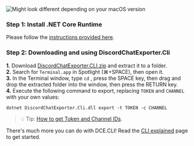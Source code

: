 ![Might look different depending on your macOS version](https://i.imgur.com/gA8jFjJ.png)

### Step 1: Install .NET Core Runtime
Please follow the [instructions provided here](https://github.com/Tyrrrz/DiscordChatExporter/wiki/Install-.NET-Core-runtime).

### Step 2: Downloading and using DiscordChatExporter.Cli
**1.** Download [DiscordChatExporter.CLI.zip](https://github.com/Tyrrrz/DiscordChatExporter/releases/latest) and extract it to a folder.<br/>
**2.** Search for `Terminal.app` in Spotlight (⌘+SPACE), then open it.<br/>
**3.** In the Terminal window, type `cd` , press the SPACE key, then drag and drop the extracted folder into the window, then press the RETURN key.<br/>
**4.** Execute the following command to export, replacing `TOKEN` and `CHANNEL` with your own values:

    dotnet DiscordChatExporter.Cli.dll export -t TOKEN -c CHANNEL

> 💡 Tip: [How to get Token and Channel IDs](https://github.com/Tyrrrz/DiscordChatExporter/wiki/Obtaining-Token-and-Channel-IDs). 

There's much more you can do with DCE.CLI! Read the [CLI explained](https://github.com/Tyrrrz/DiscordChatExporter/wiki/GUI%2C-CLI-and-Formats-explained#dcecli-commands-) page to get started.